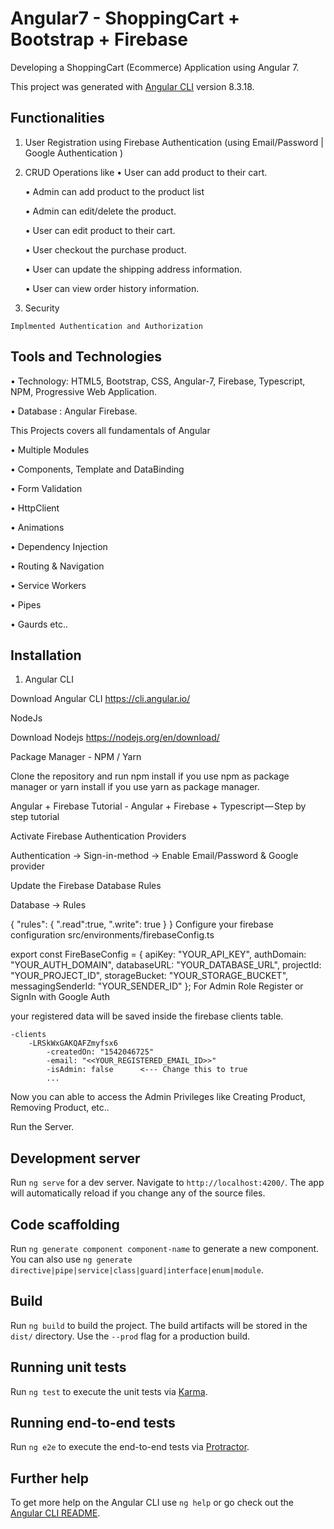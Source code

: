 # Angular7 - ShoppingCart + Bootstrap + Firebase

Developing a ShoppingCart (Ecommerce) Application using Angular 7.

This project was generated with [Angular CLI](https://github.com/angular/angular-cli) version 8.3.18.

## Functionalities
  1. User Registration using Firebase Authentication (using Email/Password | Google Authentication )
  
  2. CRUD Operations like
     •	User can add product to their  cart.
     
     •	Admin can add product to the product list
     
      •	Admin can edit/delete the product.
      
      •	User can edit product to their cart.
      
      •	User checkout the purchase product.
      
      •	User can update the shipping address information.
      
     •	User can view order history information.
   
  3. Security
  
    Implmented Authentication and Authorization
    
## Tools and Technologies
  •	Technology: HTML5, Bootstrap, CSS, Angular-7, Firebase, Typescript, NPM, Progressive Web Application.
  
  •	Database : Angular Firebase.
  
This Projects covers all fundamentals of Angular

  •	Multiple Modules
  
  •	Components, Template and DataBinding
  
  •	Form Validation
  
  •	HttpClient
  
  •	Animations
  
  •	Dependency Injection
  
  •	Routing & Navigation
  
  •	Service Workers
  
  •	Pipes
  
  •	Gaurds etc..
  
## Installation

1. Angular CLI

 Download Angular CLI
 https://cli.angular.io/
 
  NodeJs

Download Nodejs
https://nodejs.org/en/download/

Package Manager - NPM / Yarn

Clone the repository and run npm install if you use npm as package manager or yarn install if you use yarn as package manager.

Angular + Firebase Tutorial - Angular + Firebase + Typescript — Step by step tutorial

Activate Firebase Authentication Providers

Authentication -> Sign-in-method -> Enable Email/Password & Google provider

Update the Firebase Database Rules

Database -> Rules

{
"rules": {
    ".read":true,
    ".write": true
}
}
Configure your firebase configuration src/environments/firebaseConfig.ts

export const FireBaseConfig = {
    apiKey: "YOUR_API_KEY",
    authDomain: "YOUR_AUTH_DOMAIN",
    databaseURL: "YOUR_DATABASE_URL",
    projectId: "YOUR_PROJECT_ID",
    storageBucket: "YOUR_STORAGE_BUCKET",
    messagingSenderId: "YOUR_SENDER_ID"
};
For Admin Role Register or SignIn with Google Auth

your registered data will be saved inside the firebase clients table.

    -clients
        -LRSkWxGAKQAFZmyfsx6
            -createdOn: "1542046725"
            -email: "<<YOUR_REGISTERED_EMAIL_ID>>"
            -isAdmin: false      <--- Change this to true
            ...
Now you can able to access the Admin Privileges like Creating Product, Removing Product, etc..

Run the Server.


## Development server

Run `ng serve` for a dev server. Navigate to `http://localhost:4200/`. The app will automatically reload if you change any of the source files.

## Code scaffolding

Run `ng generate component component-name` to generate a new component. You can also use `ng generate directive|pipe|service|class|guard|interface|enum|module`.

## Build

Run `ng build` to build the project. The build artifacts will be stored in the `dist/` directory. Use the `--prod` flag for a production build.

## Running unit tests

Run `ng test` to execute the unit tests via [Karma](https://karma-runner.github.io).

## Running end-to-end tests

Run `ng e2e` to execute the end-to-end tests via [Protractor](http://www.protractortest.org/).

## Further help

To get more help on the Angular CLI use `ng help` or go check out the [Angular CLI README](https://github.com/angular/angular-cli/blob/master/README.md).
